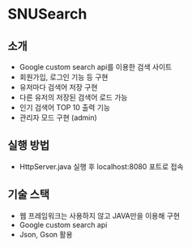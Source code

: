 # SNUSearch
## 소개
- Google custom search api를 이용한 검색 사이트
- 회원가입, 로그인 기능 등 구현
- 유저마다 검색어 저장 구현
- 다른 유저의 저장된 검색어 로드 가능
- 인기 검색어 TOP 10 출력 기능
- 관리자 모드 구현 (admin)
## 실행 방법
- HttpServer.java 실행 후 localhost:8080 포트로 접속
## 기술 스택
- 웹 프레임워크는 사용하지 않고 JAVA만을 이용해 구현
- Google custom search api
- Json, Gson 활용